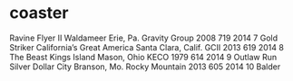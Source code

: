 # coaster
Ravine Flyer II	Waldameer	Erie, Pa.	Gravity Group	2008	719	2014
7	Gold Striker	California’s Great America	Santa Clara, Calif.	GCII	2013	619	2014
8	The Beast	Kings Island	Mason, Ohio	KECO	1979	614	2014
9	Outlaw Run	Silver Dollar City	Branson, Mo.	Rocky Mountain	2013	605	2014
10	Balder
